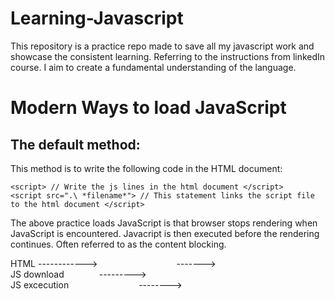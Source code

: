 # Learning-Javascript
 This repository is a practice repo made to save all my javascript work and showcase the consistent learning. Referring to the instructions from linkedIn course. I aim to create a fundamental understanding of the language. 

# Modern Ways to load JavaScript
 ## The default method:
   This method is to write the following code in the HTML document:
  ```
  <script> // Write the js lines in the html document </script>
  <script src=".\ *filename*"> // This statement links the script file to the html document </script> 
  ```
  The above practice loads JavaScript is that browser stops rendering when JavaScript is encountered. Javacript is then executed before the rendering continues. Often referred to as the       content blocking.

  HTML ------------>&emsp;&emsp;&emsp;&emsp;&emsp;&emsp;&emsp;&emsp;&emsp;-------><br/>
  JS download&emsp;&emsp;&emsp;&emsp;---------><br/>
  JS excecution&emsp;&emsp;&emsp;&emsp;&emsp;&emsp;&emsp;&emsp;-------->


 #
